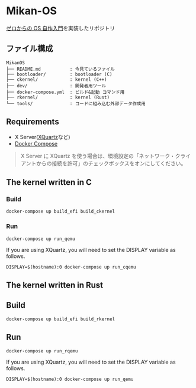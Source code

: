 # Mikan-OS

[ゼロからの OS 自作入門](http://zero.osdev.jp/)を実装したリポジトリ

## ファイル構成

```txt=
MikanOS
├── README.md           : 今見ているファイル
├── bootloader/         : bootloader (C)
├── ckernel/            : kernel (C++)
├── dev/                : 開発者用ツール
├── docker-compose.yml  : ビルド&起動 コマンド用
├── rkernel/            : kernel (Rust)
└── tools/              : コードに組み込む外部データ作成用
```

## Requirements

- X Server([XQuartz](https://www.xquartz.org/)など)
- [Docker Compose](https://docs.docker.com/compose/install/#install-compose)

> X Server に XQuartz を使う場合は、環境設定の「ネットワーク・クライアントからの接続を許可」のチェックボックスをオンにしてください。

## The kernel written in C

### Build

```sh=
docker-compose up build_efi build_ckernel
```

### Run

```sh=
docker-compose up run_qemu
```

If you are using XQuartz, you will need to set the DISPLAY variable as follows.

```sh=
DISPLAY=$(hostname):0 docker-compose up run_cqemu
```

## The kernel written in Rust

## Build

```sh=
docker-compose up build_efi build_rkernel
```

## Run

```sh=
docker-compose up run_rqemu
```

If you are using XQuartz, you will need to set the DISPLAY variable as follows.

```sh=
DISPLAY=$(hostname):0 docker-compose up run_qemu
```
